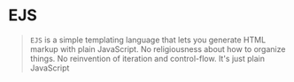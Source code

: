 # EJS

>`EJS` is a simple templating language that lets you generate HTML markup with plain JavaScript. No religiousness about how to organize things. No reinvention of iteration and control-flow. It's just plain JavaScript
